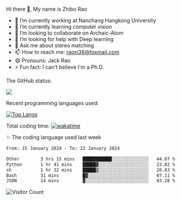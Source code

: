 Hi there 👋, My name is Zhibo Rao
- 🔭 I’m currently working at Nanchang Hangkong University
- 🌱 I’m currently learning computer vision
- 👯 I’m looking to collaborate on Archaic-Atom
- 🤔 I’m looking for help with Deep learning
- 💬 Ask me about stereo matching
- 📫 How to reach me: raoxi36@foxmail.com
- 😄 Pronouns: Jack Rao
- ⚡ Fun fact: I can't believe I'm a Ph.D.

The GitHub status:

![](https://github-readme-stats.vercel.app/api?username=ZhiboRao)

Recent programming languages used:

[![Top Langs](https://github-readme-stats.vercel.app/api/top-langs/?username=ZhiboRao&layout=compact)](https://github.com/anuraghazra/github-readme-stats)

Total coding time: [![wakatime](https://wakatime.com/badge/user/51ec5ec7-4742-4243-9eea-732ade32c0b7.svg)](https://wakatime.com/@51ec5ec7-4742-4243-9eea-732ade32c0b7)

✨ The coding language used last week 
<!--START_SECTION:waka-->

```txt
From: 15 January 2024 - To: 22 January 2024

Other        3 hrs 15 mins   ███████████░░░░░░░░░░░░░░   44.07 %
Python       1 hr 41 mins    █████▓░░░░░░░░░░░░░░░░░░░   22.82 %
sh           1 hr 32 mins    █████▒░░░░░░░░░░░░░░░░░░░   20.83 %
Bash         31 mins         █▓░░░░░░░░░░░░░░░░░░░░░░░   07.11 %
JSON         14 mins         ▓░░░░░░░░░░░░░░░░░░░░░░░░   03.28 %
```

<!--END_SECTION:waka-->

![Visitor Count](https://profile-counter.glitch.me/Raohaocheng/count.svg)
